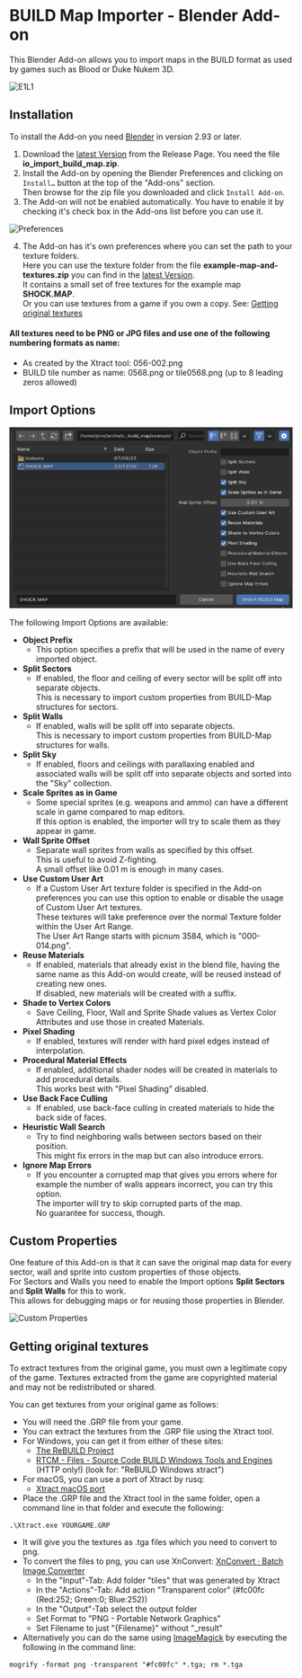 # BUILD Map Importer - Blender Add-on
This Blender Add-on allows you to import maps in the BUILD format as used by games such as Blood or Duke Nukem 3D.

![E1L1](/images/e1l1.png)


## Installation

To install the Add-on you need [Blender](https://www.blender.org/) in version 2.93 or later.

1. Download the [latest Version](https://github.com/jensnt/io_import_build_map/releases/latest) from the Release Page. You need the file **io_import_build_map.zip**. 
3. Install the Add-on by opening the Blender Preferences and clicking on `Install…` button at the top of the "Add-ons" section.  
Then browse for the zip file you downloaded and click `Install Add-on`.
5. The Add-on will not be enabled automatically. You have to enable it by checking it's check box in the Add-ons list before you can use it.

![Preferences](/images/preferences.png)

4. The Add-on has it's own preferences where you can set the path to your texture folders.  
Here you can use the texture folder from the file **example-map-and-textures.zip** you can find in the [latest Version](https://github.com/jensnt/io_import_build_map/releases/latest).  
It contains a small set of free textures for the example map **SHOCK.MAP**.  
Or you can use textures from a game if you own a copy. See: [Getting original textures](https://github.com/jensnt/io_import_build_map#getting-original-textures)

#### All textures need to be PNG or JPG files and use one of the following numbering formats as name:
- As created by the Xtract tool: 056-002.png
- BUILD tile number as name: 0568.png or tile0568.png (up to 8 leading zeros allowed)

## Import Options

![Import Options](/images/import-options.png)

The following Import Options are available:

- **Object Prefix**
  - This option specifies a prefix that will be used in the name of every imported object.
- **Split Sectors**
  - If enabled, the floor and ceiling of every sector will be split off into separate objects.  
    This is necessary to import custom properties from BUILD-Map structures for sectors.
- **Split Walls**
  - If enabled, walls will be split off into separate objects.  
    This is necessary to import custom properties from BUILD-Map structures for walls.
- **Split Sky**
  - If enabled, floors and ceilings with parallaxing enabled and associated walls will be split off into separate objects and sorted into the "Sky" collection.
- **Scale Sprites as in Game**
  - Some special sprites (e.g. weapons and ammo) can have a different scale in game compared to map editors.  
    If this option is enabled, the importer will try to scale them as they appear in game.
- **Wall Sprite Offset**
  - Separate wall sprites from walls as specified by this offset.  
    This is useful to avoid Z-fighting.  
    A small offset like 0.01 m is enough in many cases.
- **Use Custom User Art**
  - If a Custom User Art texture folder is specified in the Add-on preferences you can use this option to enable or disable the usage of Custom User Art textures.  
    These textures will take preference over the normal Texture folder within the User Art Range.  
    The User Art Range starts with picnum 3584, which is "000-014.png".
- **Reuse Materials**
  - If enabled, materials that already exist in the blend file, having the same name as this Add-on would create, will be reused instead of creating new ones.  
    If disabled, new materials will be created with a suffix.
- **Shade to Vertex Colors**
  - Save Ceiling, Floor, Wall and Sprite Shade values as Vertex Color Attributes and use those in created Materials.
- **Pixel Shading**
  - If enabled, textures will render with hard pixel edges instead of interpolation.
- **Procedural Material Effects**
  - If enabled, additional shader nodes will be created in materials to add procedural details.  
    This works best with "Pixel Shading" disabled.
- **Use Back Face Culling**
  - If enabled, use back-face culling in created materials to hide the back side of faces.
- **Heuristic Wall Search**
  - Try to find neighboring walls between sectors based on their position.  
    This might fix errors in the map but can also introduce errors.
- **Ignore Map Errors**
  - If you encounter a corrupted map that gives you errors where for example the number of walls appears incorrect, you can try this option.  
    The importer will try to skip corrupted parts of the map.  
    No guarantee for success, though.

## Custom Properties

One feature of this Add-on is that it can save the original map data for every sector, wall and sprite into custom properties of those objects.  
For Sectors and Walls you need to enable the Import options **Split Sectors** and **Split Walls** for this to work.  
This allows for debugging maps or for reusing those properties in Blender.

![Custom Properties](/images/custom-props.png)

## Getting original textures

To extract textures from the original game, you must own a legitimate copy of the game.
Textures extracted from the game are copyrighted material and may not be redistributed or shared.

You can get textures from your original game as follows:

- You will need the .GRP file from your game.
- You can extract the textures from the .GRP file using the Xtract tool.
- For Windows, you can get it from either of these sites:
  - [The ReBUILD Project](https://blood.sourceforge.net/rebuild.php)
  - [RTCM - Files - Source Code BUILD Windows Tools and Engines](http://www.dukertcm.com/knowledge-base/downloads-rtcm/src-build-mod-win/) (HTTP only!) (look for: "ReBUILD Windows xtract")
- For macOS, you can use a port of Xtract by rusq:
  - [Xtract macOS port](https://github.com/rusq/xtract)
- Place the .GRP file and the Xtract tool in the same folder, open a command line in that folder and execute the following:
```
.\Xtract.exe YOURGAME.GRP
```
- It will give you the textures as .tga files which you need to convert to png.
- To convert the files to png, you can use XnConvert: [XnConvert · Batch Image Converter](https://www.xnview.com/en/xnconvert/#downloads)
  - In the "Input"-Tab: Add folder "tiles" that was generated by Xtract
  - In the "Actions"-Tab: Add action "Transparent color" (#fc00fc (Red:252; Green:0; Blue:252))
  - In the "Output"-Tab select the output folder
  - Set Format to "PNG - Portable Network Graphics"
  - Set Filename to just "{Filename}" without "_result"
- Alternatively you can do the same using [ImageMagick](https://imagemagick.org/) by executing the following in the command line:
```
mogrify -format png -transparent "#fc00fc" *.tga; rm *.tga
```
